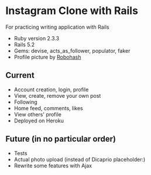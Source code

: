 # Instagram Clone with Rails

For practicing writing application with Rails

* Ruby version 2.3.3
* Rails 5.2
* Gems: devise, acts_as_follower, populator, faker
* Profile picture by [Robohash](https://robohash.org/)

Current
----
* Account creation, login, profile
* View, create, remove your own post
* Following
* Home feed, comments, likes
* View others' profile
* Deployed on Heroku

Future (in no particular order)
----
* Tests
* Actual photo upload (instead of Dicaprio placeholder:)
* Rewrite some features with Ajax
